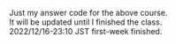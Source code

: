 Just my answer code for the above course.  
It will be updated until I finished the class.  
2022/12/16-23:10 JST first-week finished.  
